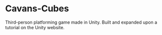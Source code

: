 # Cavans-Cubes
Third-person platforming game made in Unity. Built and expanded upon a tutorial on the Unity website.
